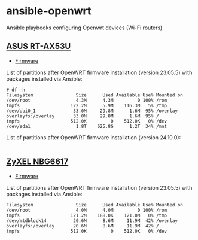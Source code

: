 # ansible-openwrt

Ansible playbooks configuring Openwrt devices (Wi-Fi routers)

## [ASUS RT-AX53U](https://openwrt.org/toh/asus/rt-ax53u)

* [Firmware](https://firmware-selector.openwrt.org/?version=24.10.0&target=ramips%2Fmt7621&id=asus_rt-ax53u)

List of partitions after OpenWRT firmware installation (version 23.05.5) with
packages installed via Ansible:

```console
# df -h
Filesystem                Size      Used Available Use% Mounted on
/dev/root                 4.3M      4.3M         0 100% /rom
tmpfs                   122.2M      5.9M    116.3M   5% /tmp
/dev/ubi0_1              33.0M     29.8M      1.6M  95% /overlay
overlayfs:/overlay       33.0M     29.8M      1.6M  95% /
tmpfs                   512.0K         0    512.0K   0% /dev
/dev/sda1                 1.8T    625.8G      1.2T  34% /mnt
```

List of partitions after OpenWRT firmware installation (version 24.10.0):

```console
```

## [ZyXEL NBG6617](https://openwrt.org/toh/zyxel/nbg6617)

* [Firmware](https://firmware-selector.openwrt.org/?version=24.10.0&target=ipq40xx%2Fgeneric&id=zyxel_nbg6617)

List of partitions after OpenWRT firmware installation (version 23.05.5) with
packages installed via Ansible:

```console
Filesystem                Size      Used Available Use% Mounted on
/dev/root                 4.0M      4.0M         0 100% /rom
tmpfs                   121.2M    188.0K    121.0M   0% /tmp
/dev/mtdblock14          20.6M      8.6M     11.9M  42% /overlay
overlayfs:/overlay       20.6M      8.6M     11.9M  42% /
tmpfs                   512.0K         0    512.0K   0% /dev
```
